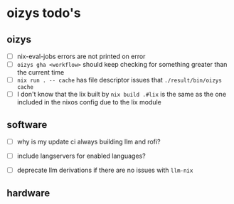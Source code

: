 # oizys todo's

## oizys

- [ ] nix-eval-jobs errors are not printed on error
- [ ] `oizys gha <workflow>` should keep checking for something greater than the current time
- [ ] `nix run . -- cache` has file descriptor issues that `./result/bin/oizys cache`
- [ ] I don't know that the lix built by `nix build .#lix` is the same as the one included in the nixos config due to the lix module

## software

- [ ] why is my update ci always building llm and rofi?
- [ ] include langservers for enabled languages?

- [ ] deprecate llm derivations if there are no issues with `llm-nix`

## hardware

<!-- generated with <3 by daylinmorgan/todo -->
